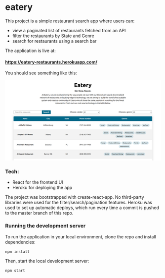 # eatery

This project is a simple restaurant search app where users can:
* view a paginated list of restaurants fetched from an API
* filter the restaurants by State and Genre
* search for restaurants using a search bar

The application is live at:

#### https://eatery-restaurants.herokuapp.com/

You should see something like this:

<kbd>
  <img src="/images/eatery-screenshot.png" alt-text="Screenshot of the Eatery app" width=600>
</kbd>

### Tech:
* React for the frontend UI
* Heroku for deploying the app

The project was bootstrapped with create-react-app. No third-party libraries were used for the filter/search/pagination features. Heroku was used to set up automatic deploys, which run every time a commit is pushed to the master branch of this repo.

### Running the development server
To run the application in your local environment, clone the repo and install dependencies:

```
npm install
```

Then, start the local development server:
```
npm start
```
